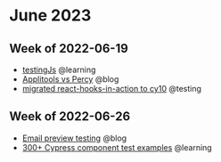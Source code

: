# June 2023

## Week of 2022-06-19

- [testingJs](https://github.com/muratkeremozcan/testing-js) @learning
- [Applitools vs Percy](https://dev.to/muratkeremozcan/setup-cypress-applitools-with-github-actions-a-comparison-of-applitools-vs-percy-in-a-mid-size-app-43ij) @blog
- [migrated react-hooks-in-action to cy10](https://github.com/muratkeremozcan/react-hooks-in-action-with-cypress/pull/148) @testing

## Week of 2022-06-26

* [Email preview testing](https://dev.to/muratkeremozcan/test-emails-effortlessly-with-cypress-mailosaur-and-cy-spok-56lm) @blog
* [300+ Cypress component test examples](https://github.com/muratkeremozcan/cypress-react-component-test-examples) @learning
